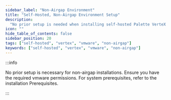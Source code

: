 ```yaml
---
sidebar_label: "Non-Airgap Environment"
title: "Self-Hosted, Non-Airgap Environment Setup"
description:
  "No prior setup is needed when installing self-hosted Palette VerteX on VMware vSphere with internet connectivity."
icon: ""
hide_table_of_contents: false
sidebar_position: 20
tags: ["self-hosted", "vertex", "vmware", "non-airgap"]
keywords: ["self-hosted", "vertex", "vmware", "non-airgap"]
---
```


:::info

No prior setup is necessary for non-airgap installations. Ensure you have the required vmware permissions. For system
prerequisites, refer to the installation Prerequisites.

:::
